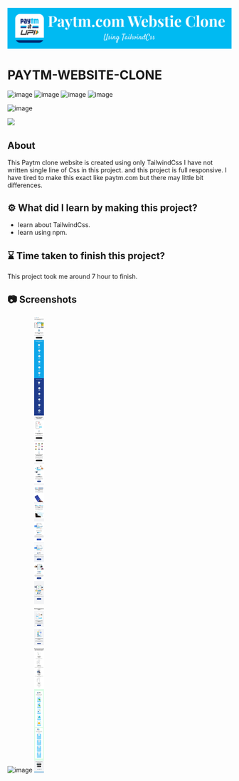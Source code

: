 ![image](./screenshot/banner.png)

# PAYTM-WEBSITE-CLONE

![image](https://img.shields.io/badge/iNeuron-Full--Stack%20JavaScript%20Web%20Development%20Course-blue)
![image](https://img.shields.io/badge/Hitesh%20Choudhry-LOC-brightgreen)
![image](https://img.shields.io/badge/HTML-CSS-orange)
![image](https://img.shields.io/badge/Project-PAYTM-blue)

![image](https://img.shields.io/badge/BHASKAR-SAHU-blue)

<img src= "https://img.shields.io/badge/This Project is created for leearning purpose-10b?style=for-the-badge&logo=&logoColor=white" />

## About

This Paytm clone website is created using only TailwindCss I have not written single line of Css in this project. and this project is full responsive. I have tired to make this exact like paytm.com but there may little bit differences.

## ⚙️ What did I learn by making this project?

-   learn about TailwindCss.
-   learn using npm.

## ⌛ Time taken to finish this project?

This project took me around 7 hour to finish.

## 📷 Screenshots

![image](./screenshot/screenshot.png)
![image](./screenshot/screenshot-1.png)

